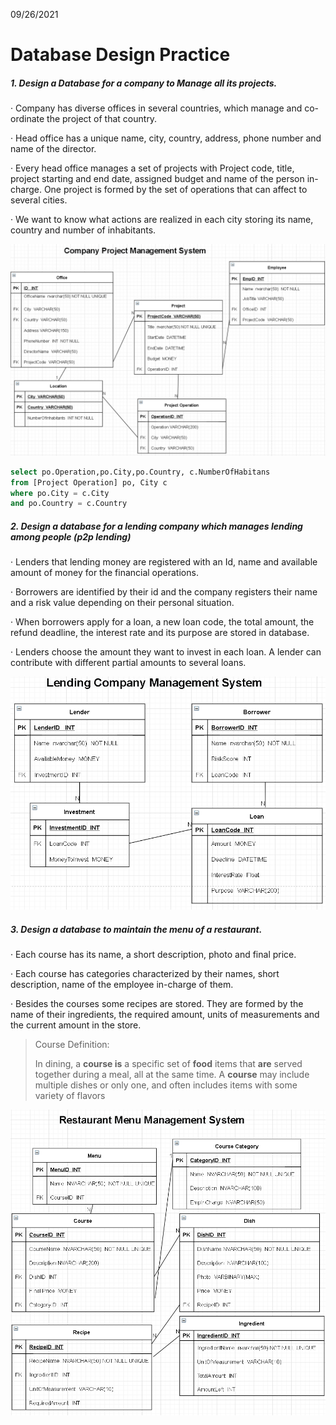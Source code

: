 09/26/2021

# Database Design Practice

##### 1.   Design a Database for a company to Manage all its projects.

·    Company has diverse offices in several countries, which manage and co-ordinate the project of that country.

·    Head office has a unique name, city, country, address, phone number and name of the director.

·    Every head office manages a set of projects with Project code, title, project starting and end date, assigned budget and name of the person in-charge. One project is formed by the set of operations that can affect to several cities.

·    We want to know what actions are realized in each city storing its name, country and number of inhabitants.

![image-20210301173413180](../resources/images/image-20210301173413180.png)

```sql
select po.Operation,po.City,po.Country, c.NumberOfHabitans
from [Project Operation] po, City c
where po.City = c.City
and po.Country = c.Country
```



##### 2.  Design a database for a lending company which manages lending among people (p2p lending)

·    Lenders that lending money are registered with an Id, name and available amount of money for the financial operations. 

·    Borrowers are identified by their id and the company registers their name and a risk value depending on their personal situation.

·    When borrowers apply for a loan, a new loan code, the total amount, the refund deadline, the interest rate and its purpose are stored in database. 

·    Lenders choose the amount they want to invest in each loan. A lender can contribute with different partial amounts to several loans.

<img src="../resources/images/image-20210301175032675.png" alt="image-20210301175032675" style="zoom: 67%;" />



##### 3.  Design a database to maintain the menu of a restaurant.

·    Each course has its name, a short description, photo and final price.

·    Each course has categories characterized by their names, short description, name of the employee in-charge of them.

·    Besides the courses some recipes are stored. They are formed by the name of their ingredients, the required amount, units of measurements and the current amount in the store.

> Course Definition: 
>
> In dining, a **course is** a specific set of **food** items that **are** served together during a meal, all at the same time. A **course** may include multiple dishes or only one, and often includes items with some variety of flavors

![image-20210301184656247](../resources/images/image-20210301184656247.png)